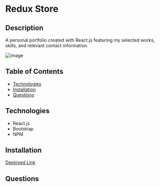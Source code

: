 # Redux Store

## Description
A personal portfolio created with React.js featuring my selected works, skills, and relevant contact information.

![image](screenschot.png)

## Table of Contents
* [Technologies](#technologies)
* [Installation](#installation)
* [Questions](#questions)

## Technologies
- React.js
- Bootstrap
- NPM

## Installation

<a href="https://blooming-river-08717.herokuapp.com/">Deployed Link</a>


## Questions

